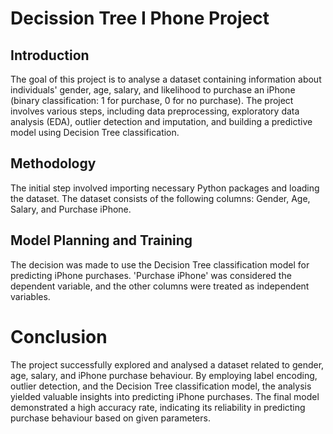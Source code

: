 # Decission Tree I Phone Project

## Introduction
The goal of this project is to analyse a dataset containing information about individuals' gender, age, salary, and likelihood
to purchase an iPhone (binary classification: 1 for purchase, 0 for no purchase).
The project involves various steps, including data preprocessing, exploratory data analysis (EDA), outlier detection and imputation, and
building a predictive model using Decision Tree classification.

## Methodology
The initial step involved importing necessary Python packages and loading the dataset.
The dataset consists of the following columns: Gender, Age, Salary, and Purchase iPhone.

## Model Planning and Training
The decision was made to use the Decision Tree classification model for predicting iPhone purchases. 'Purchase iPhone' was considered the dependent variable, and the
other columns were treated as independent variables.

# Conclusion
The project successfully explored and analysed a dataset related to gender, age, salary, and iPhone purchase behaviour.
By employing label encoding, outlier detection, and the Decision Tree classification model, the analysis yielded valuable insights into predicting iPhone purchases. 
The final model demonstrated a high accuracy rate, indicating its reliability in predicting purchase behaviour based on given parameters.
